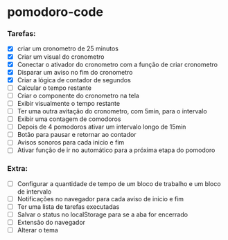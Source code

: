 # pomodoro-code

### Tarefas:

- [X] criar um cronometro de 25 minutos
- [X] Criar um visual do cronometro
- [X] Conectar o ativador do cronometro com a função de criar cronometro
- [X] Disparar um aviso no fim do cronometro
- [X] Criar a lógica de contador de segundos
- [ ] Calcular o tempo restante
- [ ] Criar o componente do cronometro na tela
- [ ] Exibir visualmente o tempo restante
- [ ] Ter uma outra avitação do cronometro, com 5min, para o intervalo
- [ ] Exibir uma contagem de comodoros
- [ ] Depois de 4 pomodoros ativar um intervalo  longo de 15min
- [ ] Botão para pausar e retornar ao contador
- [ ] Avisos sonoros para cada inicio e fim
- [ ] Ativar função de ir no automático para a próxima etapa do pomodoro

### Extra:

- [ ] Configurar a quantidade de tempo de um bloco de trabalho e um bloco de intervalo
- [ ] Notificações no navegador  para cada aviso de inicio e fim
- [ ] Ter uma lista de tarefas executadas
- [ ] Salvar o status no localStorage para se a aba for encerrado
- [ ] Extensão do navegador
- [ ] Alterar o tema